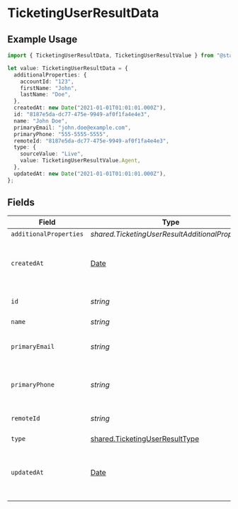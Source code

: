 # TicketingUserResultData

## Example Usage

```typescript
import { TicketingUserResultData, TicketingUserResultValue } from "@stackone/stackone-client-ts/sdk/models/shared";

let value: TicketingUserResultData = {
  additionalProperties: {
    accountId: "123",
    firstName: "John",
    lastName: "Doe",
  },
  createdAt: new Date("2021-01-01T01:01:01.000Z"),
  id: "8187e5da-dc77-475e-9949-af0f1fa4e4e3",
  name: "John Doe",
  primaryEmail: "john.doe@example.com",
  primaryPhone: "555-5555-5555",
  remoteId: "8187e5da-dc77-475e-9949-af0f1fa4e4e3",
  type: {
    sourceValue: "Live",
    value: TicketingUserResultValue.Agent,
  },
  updatedAt: new Date("2021-01-01T01:01:01.000Z"),
};
```

## Fields

| Field                                                                                         | Type                                                                                          | Required                                                                                      | Description                                                                                   | Example                                                                                       |
| --------------------------------------------------------------------------------------------- | --------------------------------------------------------------------------------------------- | --------------------------------------------------------------------------------------------- | --------------------------------------------------------------------------------------------- | --------------------------------------------------------------------------------------------- |
| `additionalProperties`                                                                        | *shared.TicketingUserResultAdditionalProperties*                                              | :heavy_minus_sign:                                                                            | N/A                                                                                           |                                                                                               |
| `createdAt`                                                                                   | [Date](https://developer.mozilla.org/en-US/docs/Web/JavaScript/Reference/Global_Objects/Date) | :heavy_minus_sign:                                                                            | The timestamp when the record was created                                                     | 2021-01-01T01:01:01.000Z                                                                      |
| `id`                                                                                          | *string*                                                                                      | :heavy_minus_sign:                                                                            | Unique identifier                                                                             | 8187e5da-dc77-475e-9949-af0f1fa4e4e3                                                          |
| `name`                                                                                        | *string*                                                                                      | :heavy_minus_sign:                                                                            | John Doe                                                                                      | John Doe                                                                                      |
| `primaryEmail`                                                                                | *string*                                                                                      | :heavy_minus_sign:                                                                            | The user's primary email address                                                              | john.doe@example.com                                                                          |
| `primaryPhone`                                                                                | *string*                                                                                      | :heavy_minus_sign:                                                                            | The user's primary phone number                                                               | 555-5555-5555                                                                                 |
| `remoteId`                                                                                    | *string*                                                                                      | :heavy_minus_sign:                                                                            | Provider's unique identifier                                                                  | 8187e5da-dc77-475e-9949-af0f1fa4e4e3                                                          |
| `type`                                                                                        | [shared.TicketingUserResultType](../../../sdk/models/shared/ticketinguserresulttype.md)       | :heavy_minus_sign:                                                                            | N/A                                                                                           |                                                                                               |
| `updatedAt`                                                                                   | [Date](https://developer.mozilla.org/en-US/docs/Web/JavaScript/Reference/Global_Objects/Date) | :heavy_minus_sign:                                                                            | The timestamp when the record was last updated                                                | 2021-01-01T01:01:01.000Z                                                                      |